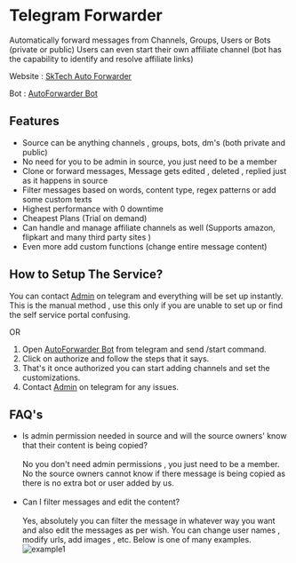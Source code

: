 # Telegram Forwarder 
Automatically forward messages from Channels, Groups, Users or Bots (private or public)
Users can even start their own affiliate channel (bot has the capability to identify and resolve affiliate links)

Website : [SkTech Auto Forwarder](https://sktechhub.com/auto-forward)

Bot : [AutoForwarder Bot](https://telegram.me/autoforward_msgbot)


## Features
 - Source can be anything channels , groups, bots, dm's (both private and public)
 - No need for you to be admin in source, you just need to be a member 
 - Clone or forward messages, Message gets edited , deleted , replied just as it happens in source
 - Filter messages based on words, content type, regex patterns or add some custom texts 
 - Highest performance with 0 downtime
 - Cheapest Plans (Trial on demand)
 - Can handle and manage affiliate channels as well (Supports amazon, flipkart and many third party sites )
 - Even more add custom functions (change entire message content)

## How to Setup The Service?
You can contact [Admin](https://telegram.me/kshubham506) on telegram and everything will be set up instantly. This is the manual method , use this only if you are unable to set up or find the self service portal confusing.
 
 OR
 
 1. Open [AutoForwarder Bot](https://telegram.me/autoforward_msgbot) from telegram and send /start command.
 2. Click on authorize and follow the steps that it says.
 3. That's it once authorized you can start adding channels and set the customizations.
 4. Contact [Admin](https://telegram.me/kshubham506) on telegram for any issues.

## FAQ's
- Is admin permission needed in source and will the source owners' know that their content is being copied?<br><br>
No you don't need admin permissions , you just need to be a member. No the source owners cannot know if there message is being copied as there is no extra bot or user added by us.<br><br>
- Can I filter messages and edit the content?<br><br>
Yes, absolutely you can filter the message in whatever way you want and also edit the messages as per wish. You can change user names , modify urls, add images , etc. Below is one of many examples.
![example1](https://github.com/kshubham506/telegram_forwarder/blob/main/example1.png)

 
 
